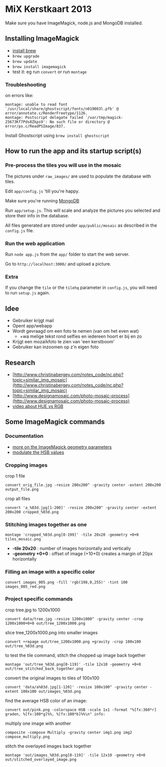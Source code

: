 # MiX Kerstkaart 2013

Make sure you have ImageMagick, node.js and MongoDB installed.

## Installing ImageMagick
* [install brew](http://brew.sh/)
* ```brew upgrade```
* ```brew update```
* ```brew install imagemagick```
* test it: eg run ```convert``` or run ```montage```

### Troubleshooting
on errors like:
```
montage: unable to read font `/usr/local/share/ghostscript/fonts/n019003l.pfb' @ error/annotate.c/RenderFreetype/1126.
montage: Postscript delegate failed `/var/tmp/magick-25673Kf7Pds8Zkps9': No such file or directory @ error/ps.c/ReadPSImage/837.
```
Install Ghostscript using ```brew install ghostscript```

## How to run the app and its startup script(s)

### Pre-process the tiles you will use in the mosaic

The pictures under ```raw_images/``` are used to populate the database with tiles.

Edit ```app/config.js``` 'till you're happy.

Make sure you're running [MongoDB](http://www.mongodb.org/downloads)

Run ```app/setup.js```. This will scale and analyze the pictures you selected and store their info in the database.

All files generated are stored under ```app/public/mosaic``` as described in the ```config.js``` file.

### Run the web application

Run ```node app.js``` from the ```app/``` folder to start the web server.

Go to ```http://localhost:3000/``` and upload a picture.

### Extra

If you change the ```tile``` or the ```tilehq``` parameter in ```config.js```, you will need to run ```setup.js``` again. 

## Idee
* Gebruiker krijgt mail
* Opent app/webapp
* Wordt gevraagd om een foto te nemen (van om het even wat)
    * +wa melige tekst rond selfies en iedereen hoort er bij en zo
* Krijgt een mozaïkfoto te zien van 'een kerstboom'
* Gebruiker kan inzoomen op z'n eigen foto

## Research
* [http://www.christinabergey.com/notes_code/nc.php?topic=similar_img_mosaic](http://www.christinabergey.com/notes_code/nc.php?topic=similar_img_mosaic)
* [http://www.designamosaic.com/photo-mosaic-process](http://www.designamosaic.com/photo-mosaic-process)
* [video about HUE vs RGB](http://www.youtube.com/watch?v=wp-fZ-2aUWo)





## Some ImageMagick commands

### Documentation
* [more on the ImageMagick geometry parameters](http://www.imagemagick.org/script/command-line-processing.php#geometry)
* [modulate the HSB values](http://www.imagemagick.org/Usage/color_mods/#modulate)

### Cropping images
crop 1 file
```    
convert orig_file.jpg -resize 200x200^ -gravity center -extent 200x200 output_file.png
```
crop all files
```
convert 'a_%03d.jpg[1-200]' -resize 200x200^ -gravity center -extent 200x200 cropped_%03d.png
```

### Stitching images together as one
```
montage 'cropped_%03d.png[0-199]' -tile 20x20 -geometry +0+0 tiles_mosaic.png
```
* **-tile 20x20** : number of images horizontally and vertically
* **-geometry +0+0** : offset of image (+10+0) creates a margin of 20px horizontally

### Filling an image with a specific color
```
convert images_005.png -fill 'rgb(198,0,255)' -tint 100 images_005_red.png
```

### Project specific commands
crop tree.jpg to 1200x1000
```
convert data/tree.jpg -resize 1200x1000^ -gravity center -crop 1200x1000+0+0 out/tree_1200x1000.png
```

slice tree_1200x1000.png into smaller images
```
convert +repage out/tree_1200x1000.png +gravity -crop 100x100 out/tree_%03d.png
```

to test the tile command, stitch the chopped up image back together
```
montage 'out/tree_%03d.png[0-119]' -tile 12x10 -geometry +0+0 out/tree_stitched_back_together.png
```

convert the original images to tiles of 100x100
```
convert 'data/a%03d.jpg[1-120]' -resize 100x100^ -gravity center -extent 100x100 out/images_%03d.png
```

find the average HSB color of an image:
```
convert out/pink.png -colorspace HSB -scale 1x1 -format "%[fx:360*r] graden, %[fx:100*g]%%, %[fx:100*b]%%\n" info:
```

multiply one image with another
```
composite -compose Multiply -gravity center img1.png img2 compose_multiply.png
```

stitch the overlayed images back together
```
montage 'out/images_%03d.png[0-119]' -tile 12x10 -geometry +0+0 out/stitched_overlayed_image.png
```
